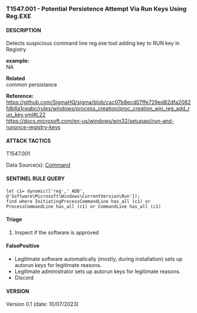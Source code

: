 ### T1547.001 - Potential Persistence Attempt Via Run Keys Using Reg.EXE   
  

####  DESCRIPTION  
Detects suspicious command line reg.exe tool adding key to RUN key in Registry     

**example:**  
NA      



**Related** \
common persistance        


**Reference:**  
https://github.com/SigmaHQ/sigma/blob/cac07b8ecd07ffe729ed82dfa2082fdb6a1ceabc/rules/windows/process_creation/proc_creation_win_reg_add_run_key.yml#L22  
https://docs.microsoft.com/en-us/windows/win32/setupapi/run-and-runonce-registry-keys      

####  ATT&CK TACTICS  
T1547.001      

Data Source(s): [Command](https://attack.mitre.org/datasources/DS0017/)   


#### SENTINEL RULE QUERY   

~~~
let c1= dynamic(['reg',' ADD', @'Software\Microsoft\Windows\CurrentVersion\Run']); 
find where InitiatingProcessCommandLine has_all (c1) or ProcessCommandLine has_all (c1) or CommandLine has_all (c1)       
~~~


#### Triage  

1. Inspect if the software is approved  


#### FalsePositive  

- Legitimate software automatically (mostly, during installation) sets up autorun keys for legitimate reasons.
- Legitimate administrator sets up autorun keys for legitimate reasons.   
- Discord      


#### VERSION  
Version 0.1 (date: 10/07/2023)  
